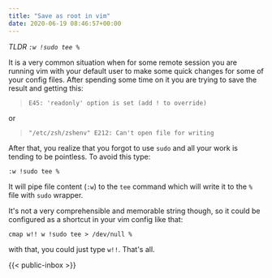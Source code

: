 ```yaml
---
title: "Save as root in vim"
date: 2020-06-19 08:46:57+00:00
---
```

 *TLDR `:w !sudo tee %`*

<!--more-->

It is a very common situation when for some remote session you are running vim with your default user to make some quick changes for some of your config files. After spending some time on it you are trying to save the result and getting this:

> `E45: 'readonly' option is set (add ! to override)`

or

> `"/etc/zsh/zshenv" E212: Can't open file for writing`

After that, you realize that you forgot to use `sudo` and all your work is tending to be pointless. To avoid this type:

`:w !sudo tee %`

It will pipe file content (`:w`) to the `tee` command which will write it to the `%` file with `sudo` wrapper.

It's not a very comprehensible and memorable string though, so it could be configured as a shortcut in your vim config like that:

```
cmap w!! w !sudo tee > /dev/null %
```

with that, you could just type `w!!`. That's all.
 

 {{< public-inbox \>}}